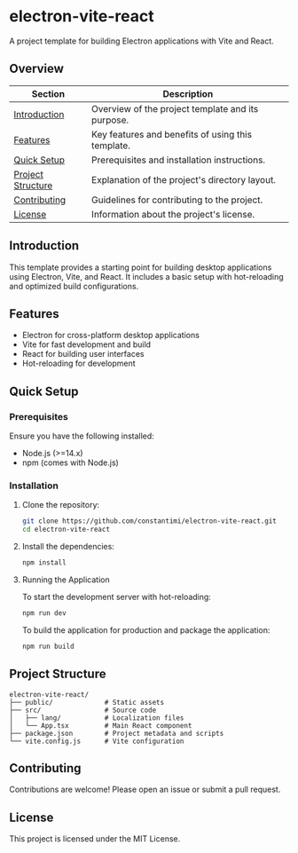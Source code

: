 # electron-vite-react

A project template for building Electron applications with Vite and React.

## Overview

| Section                                 | Description                                       |
| --------------------------------------- | ------------------------------------------------- |
| [Introduction](#introduction)           | Overview of the project template and its purpose. |
| [Features](#features)                   | Key features and benefits of using this template. |
| [Quick Setup](#quick-setup)             | Prerequisites and installation instructions.      |
| [Project Structure](#project-structure) | Explanation of the project's directory layout.    |
| [Contributing](#contributing)           | Guidelines for contributing to the project.       |
| [License](#license)                     | Information about the project's license.          |

## Introduction

This template provides a starting point for building desktop applications using Electron, Vite, and React. It includes a basic setup with hot-reloading and optimized build configurations.

## Features

-   Electron for cross-platform desktop applications
-   Vite for fast development and build
-   React for building user interfaces
-   Hot-reloading for development

## Quick Setup

### Prerequisites

Ensure you have the following installed:

-   Node.js (>=14.x)
-   npm (comes with Node.js)

### Installation

1. Clone the repository:

    ```sh
    git clone https://github.com/constantimi/electron-vite-react.git
    cd electron-vite-react
    ```

2. Install the dependencies:

    ```sh
    npm install
    ```

3. Running the Application

    To start the development server with hot-reloading:

    ```sh
    npm run dev
    ```

    To build the application for production and package the application:

    ```sh
    npm run build
    ```

## Project Structure

```
electron-vite-react/
├── public/             # Static assets
├── src/                # Source code
│   ├── lang/           # Localization files
│   └── App.tsx         # Main React component
├── package.json        # Project metadata and scripts
└── vite.config.js      # Vite configuration
```

## Contributing

Contributions are welcome! Please open an issue or submit a pull request.

## License

This project is licensed under the MIT License.
